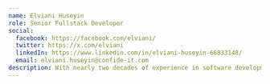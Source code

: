 ```yaml
---
name: Elviani Huseyin
role: Senior Fullstack Developer
social:
  facebook: https://facebook.com/elviani/
  twitter: https://x.com/elviani
  linkedIn: https://www.linkedin.com/in/elviani-huseyin-66833148/
  email: elviani.huseyin@confide-it.com
description: With nearly two decades of experience in software development, Elviani Huseyin has mastered a wide array of technologies, from J2ME to modern frameworks and development tools like Angular, ExpressJS, Java, .NET Framework, Jenkins and AWS, Elviani Huseyin has delivered high-quality solutions for clients such as NatWest, Ministry of Defence, Ministry of Justice, IGT, IOSH, and NewDay Cards Ltd. Her extensive expertise spans finance, insurance, gaming and government projects, consistently driving innovation and excellence in every endeavor.
---
```

